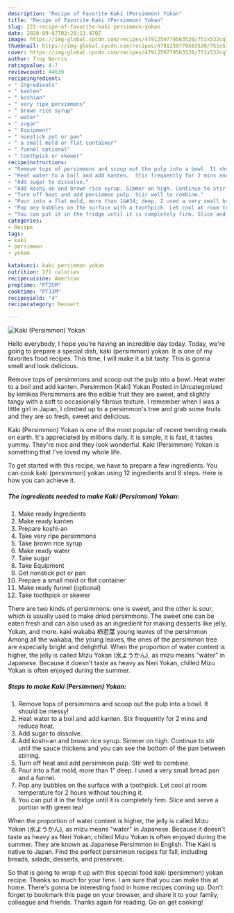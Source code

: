 ```yaml
---
description: "Recipe of Favorite Kaki (Persimmon) Yokan"
title: "Recipe of Favorite Kaki (Persimmon) Yokan"
slug: 221-recipe-of-favorite-kaki-persimmon-yokan
date: 2020-09-07T03:20:13.470Z
image: https://img-global.cpcdn.com/recipes/4791259779563520/751x532cq70/kaki-persimmon-yokan-recipe-main-photo.jpg
thumbnail: https://img-global.cpcdn.com/recipes/4791259779563520/751x532cq70/kaki-persimmon-yokan-recipe-main-photo.jpg
cover: https://img-global.cpcdn.com/recipes/4791259779563520/751x532cq70/kaki-persimmon-yokan-recipe-main-photo.jpg
author: Troy Norris
ratingvalue: 4.7
reviewcount: 44639
recipeingredient:
- " Ingredients"
- " kanten"
- " koshian"
- " very ripe persimmons"
- " brown rice syrup"
- " water"
- " sugar"
- " Equipment"
- " nonstick pot or pan"
- " a small mold or flat container"
- " funnel optional"
- " toothpick or skewer"
recipeinstructions:
- "Remove tops of persimmons and scoop out the pulp into a bowl. It should be messy!"
- "Heat water to a boil and add kanten.  Stir frequently for 2 mins and reduce heat."
- "Add sugar to dissolve."
- "Add koshi-an and brown rice syrup. Simmer on high. Continue to stir until the sauce thickens and you can see the bottom of the pan between stirring."
- "Turn off heat and add persimmon pulp. Stir well to combine."
- "Pour into a flat mold, more than 1&#34; deep. I used a very small bread pan and a funnel."
- "Pop any bubbles on the surface with a toothpick. Let cool at room temperature for 2 hours without touching it."
- "You can put it in the fridge until it is completely firm. Slice and serve a portion with green tea!"
categories:
- Recipe
tags:
- kaki
- persimmon
- yokan

katakunci: kaki persimmon yokan 
nutrition: 271 calories
recipecuisine: American
preptime: "PT25M"
cooktime: "PT33M"
recipeyield: "4"
recipecategory: Dessert

---
```



![Kaki (Persimmon) Yokan](https://img-global.cpcdn.com/recipes/4791259779563520/751x532cq70/kaki-persimmon-yokan-recipe-main-photo.jpg)

Hello everybody, I hope you're having an incredible day today. Today, we're going to prepare a special dish, kaki (persimmon) yokan. It is one of my favorites food recipes. This time, I will make it a bit tasty. This is gonna smell and look delicious.

Remove tops of persimmons and scoop out the pulp into a bowl. Heat water to a boil and add kanten. Persimmon (Kaki) Yokan Posted in Uncategorized by kimikos Persimmons are the edible fruit they are sweet, and slightly tangy with a soft to occasionally fibrous texture. I remember when I was a little girl in Japan, I climbed up to a persimmon&#39;s tree and grab some fruits and they are so fresh, sweet and delicious.

Kaki (Persimmon) Yokan is one of the most popular of recent trending meals on earth. It's appreciated by millions daily. It is simple, it is fast, it tastes yummy. They're nice and they look wonderful. Kaki (Persimmon) Yokan is something that I've loved my whole life.


To get started with this recipe, we have to prepare a few ingredients. You can cook kaki (persimmon) yokan using 12 ingredients and 8 steps. Here is how you can achieve it.

<!--inarticleads1-->

##### The ingredients needed to make Kaki (Persimmon) Yokan:

1. Make ready  Ingredients
1. Make ready  kanten
1. Prepare  koshi-an
1. Take  very ripe persimmons
1. Take  brown rice syrup
1. Make ready  water
1. Take  sugar
1. Take  Equipment
1. Get  nonstick pot or pan
1. Prepare  a small mold or flat container
1. Make ready  funnel (optional)
1. Take  toothpick or skewer


There are two kinds of persimmons: one is sweet, and the other is sour, which is usually used to make dried persimmons. The sweet one can be eaten fresh and can also used as an ingredient for making desserts like jelly, Yokan, and more. kaki wakaba 柿若葉 young leaves of the persimmon Among all the wakaba, the young leaves, the ones of the persimmon tree are especially bright and delightful. When the proportion of water content is higher, the jelly is called Mizu Yokan (水ようかん), as mizu means &#34;water&#34; in Japanese. Because it doesn&#39;t taste as heavy as Neri Yokan, chilled Mizu Yokan is often enjoyed during the summer. 

<!--inarticleads2-->

##### Steps to make Kaki (Persimmon) Yokan:

1. Remove tops of persimmons and scoop out the pulp into a bowl. It should be messy!
1. Heat water to a boil and add kanten.  Stir frequently for 2 mins and reduce heat.
1. Add sugar to dissolve.
1. Add koshi-an and brown rice syrup. Simmer on high. Continue to stir until the sauce thickens and you can see the bottom of the pan between stirring.
1. Turn off heat and add persimmon pulp. Stir well to combine.
1. Pour into a flat mold, more than 1&#34; deep. I used a very small bread pan and a funnel.
1. Pop any bubbles on the surface with a toothpick. Let cool at room temperature for 2 hours without touching it.
1. You can put it in the fridge until it is completely firm. Slice and serve a portion with green tea!


When the proportion of water content is higher, the jelly is called Mizu Yokan (水ようかん), as mizu means &#34;water&#34; in Japanese. Because it doesn&#39;t taste as heavy as Neri Yokan, chilled Mizu Yokan is often enjoyed during the summer. They are known as Japanese Persimmon in English. The Kaki is native to Japan. Find the perfect persimmon recipes for fall, including breads, salads, desserts, and preserves. 

So that is going to wrap it up with this special food kaki (persimmon) yokan recipe. Thanks so much for your time. I am sure that you can make this at home. There's gonna be interesting food in home recipes coming up. Don't forget to bookmark this page on your browser, and share it to your family, colleague and friends. Thanks again for reading. Go on get cooking!
